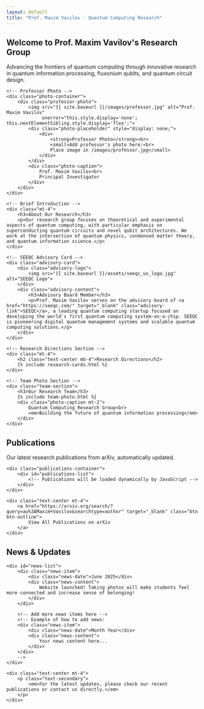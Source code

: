 ```yaml
---
layout: default
title: "Prof. Maxim Vavilov - Quantum Computing Research"
---
```


<!-- Home Section -->
<section id="home" class="section">
    <div class="text-center mb-4">
        <h2>Welcome to Prof. Maxim Vavilov's Research Group</h2>
        <p class="lead">Advancing the frontiers of quantum computing through innovative research in quantum information processing, fluxonium qubits, and quantum circuit design.</p>
    </div>

    <!-- Professor Photo -->
    <div class="photo-container">
        <div class="professor-photo">
            <img src="{{ site.baseurl }}/images/professor.jpg" alt="Prof. Maxim Vavilov" 
                 onerror="this.style.display='none'; this.nextElementSibling.style.display='flex';">
            <div class="photo-placeholder" style="display: none;">
                <div>
                    <strong>Professor Photo</strong><br>
                    <small>Add professor's photo here:<br>
                    Place image in /images/professor.jpg</small>
                </div>
            </div>
            <div class="photo-caption">
                Prof. Maxim Vavilov<br>
                Principal Investigator
            </div>
        </div>
    </div>

    <!-- Brief Introduction -->
    <div class="mt-4">
        <h3>About Our Research</h3>
        <p>Our research group focuses on theoretical and experimental aspects of quantum computing, with particular emphasis on superconducting quantum circuits and novel qubit architectures. We work at the intersection of quantum physics, condensed matter theory, and quantum information science.</p>
    </div>

    <!-- SEEQC Advisory Card -->
    <div class="advisory-card">
        <div class="advisory-logo">
            <img src="{{ site.baseurl }}/assets/seeqc_us_logo.jpg" alt="SEEQC Logo">
        </div>
        <div class="advisory-content">
            <h3>Advisory Board Member</h3>
            <p>Prof. Maxim Vavilov serves on the advisory board of <a href="https://seeqc.com/" target="_blank" class="advisory-link">SEEQC</a>, a leading quantum computing startup focused on developing the world's first quantum computing system-on-a-chip. SEEQC is pioneering digital quantum management systems and scalable quantum computing solutions.</p>
        </div>
    </div>

    <!-- Research Directions Section -->
    <div class="mt-4">
        <h2 class="text-center mb-4">Research Directions</h2>
        {% include research-cards.html %}
    </div>

    <!-- Team Photo Section -->
    <div class="team-section">
        <h3>Our Research Team</h3>
        {% include team-photo.html %}
        <div class="photo-caption mt-2">
            Quantum Computing Research Group<br>
            <em>Building the future of quantum information processing</em>
        </div>
    </div>
</section>

<!-- Publications Section -->
<section id="publications" class="section hidden">
    <h2 class="text-center mb-4">Publications</h2>
    <p class="text-center mb-4">Our latest research publications from arXiv, automatically updated.</p>
    
    <div class="publications-container">
        <div id="publications-list">
            <!-- Publications will be loaded dynamically by JavaScript -->
        </div>
    </div>
    
    <div class="text-center mt-4">
        <a href="https://arxiv.org/search/?query=au%3AMaxim+Vavilov&searchtype=author" target="_blank" class="btn btn-outline">
            View All Publications on arXiv
        </a>
    </div>
</section>

<!-- News Section -->
<section id="news" class="section hidden">
    <h2 class="text-center mb-4">News & Updates</h2>
    
    <div id="news-list">
        <div class="news-item">
            <div class="news-date">June 2025</div>
            <div class="news-content">
                Website launched! Taking photos will make students feel more connected and increase sense of belonging! 
            </div>
        </div>
        
        <!-- Add more news items here -->
        <!-- Example of how to add news:
        <div class="news-item">
            <div class="news-date">Month Year</div>
            <div class="news-content">
                Your news content here...
            </div>
        </div>
        -->
    </div>
    
    <div class="text-center mt-4">
        <p class="text-secondary">
            <em>For the latest updates, please check our recent publications or contact us directly.</em>
        </p>
    </div>
</section> 